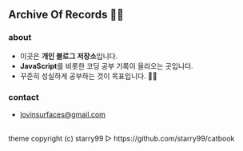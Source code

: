 ## Archive Of Records ✍🏻

### about
- 이곳은 **개인 블로그 저장소**입니다.
- **JavaScript**를 비롯한 코딩 공부 기록이 올라오는 곳입니다.
- 꾸준히 성실하게 공부하는 것이 목표입니다. 💪🏻

### contact

- lovinsurfaces@gmail.com

<br>
theme copyright (c) starry99 ▷ https://github.com/starry99/catbook
